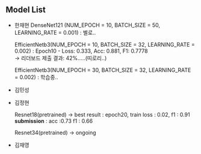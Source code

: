 ## Model List

* 한재현
    DenseNet121 (NUM_EPOCH = 10, BATCH_SIZE = 50, LEARNING_RATE = 0.001)
    : 별로..
    
    EfficientNetb3(NUM_EPOCH = 10, BATCH_SIZE = 32, LEARNING_RATE = 0.002) 
    : Epoch10 - Loss: 0.333, Acc: 0.881, F1: 0.7778   
    -> 리더보드 제출 결과: 42%.....(띠로리..)
    
    EfficientNetb3(NUM_EPOCH = 30, BATCH_SIZE = 32, LEARNING_RATE = 0.002) 
    : 학습중..

* 김민성

* 김정현

    Resnet18(pretrained) -> best result : epoch20, train loss : 0.02, f1 : 0.91 **submission** : acc :0.73 f1 : 0.66

    Resnet34(pretrained) -> ongoing

* 김재영
